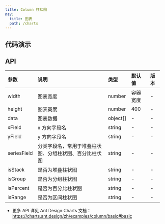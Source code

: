 ```yaml
---
title: Column 柱状图
nav:
  title: 图表
  path: /charts
---
```


## 代码演示

<code src="./demo/basic.tsx" title="基础柱状图"></code>

<code src="./demo/stack.tsx" title="堆叠柱状图"></code>

<code src="./demo/group.tsx" title="分组柱状图"></code>

<code src="./demo/percent.tsx" title="百分比柱状图"></code>

<code src="./demo/range.tsx" title="区间柱状图"></code>

## API

| 参数 | 说明 | 类型 | 默认值 | 版本 |
| :-- | :-- | :-- | :-- | :-- |
| width | 图表宽度 | number | 容器宽度 | - |
| height | 图表高度 | number | 400 | - |
| data | 图表数据 | object[] | - | - |
| xField | x 方向字段名 | string | - | - |
| yField | y 方向字段名 | string | - | - |
| seriesField | 分类字段名，常用于堆叠柱状图、分组柱状图、百分比柱状图 | string | - | - |
| isStack | 是否为堆叠柱状图 | string | - | - |
| isGroup | 是否为分组柱状图 | string | - | - |
| isPercent | 是否为百分比柱状图 | string | - | - |
| isRange | 是否为区间柱状图 | string | - | - |

- 更多 API 详见 Ant Design Charts 文档：https://charts.ant.design/zh/examples/column/basic#basic
